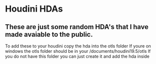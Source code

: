 # Houdini HDAs

## These are just some random HDA's that I have made avaiable to the public. 

To add these to your houdini copy the hda into the otls folder 
If youre on windows the otls folder should be in your /documents/houdini19.5/otls
If you do not have this folder you can just create it and add the hda inside
